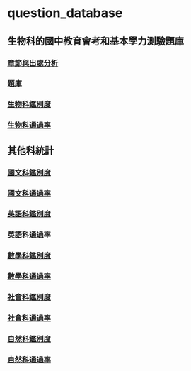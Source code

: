 # question_database
## 生物科的國中教育會考和基本學力測驗題庫
### [章節與出處分析](https://chihhsiangchien.github.io/question_database/統計.html)
### [題庫](https://chihhsiangchien.github.io/question_database/題庫.html)


### [生物科鑑別度](https://chihhsiangchien.github.io/question_database/統計_生物鑑別度.html)
### [生物科通過率](https://chihhsiangchien.github.io/question_database/統計_生物通過率.html)


## 其他科統計
### [國文科鑑別度](https://chihhsiangchien.github.io/question_database/統計_國文_鑑別度.html)
### [國文科通過率](https://chihhsiangchien.github.io/question_database/統計_國文_通過率.html)

### [英語科鑑別度](https://chihhsiangchien.github.io/question_database/統計_英語_鑑別度.html)
### [英語科通過率](https://chihhsiangchien.github.io/question_database/統計_英語_通過率.html)



### [數學科鑑別度](https://chihhsiangchien.github.io/question_database/統計_數學_鑑別度.html)
### [數學科通過率](https://chihhsiangchien.github.io/question_database/統計_數學_通過率.html)


### [社會科鑑別度](https://chihhsiangchien.github.io/question_database/統計_社會_鑑別度.html)
### [社會科通過率](https://chihhsiangchien.github.io/question_database/統計_社會_通過率.html)


### [自然科鑑別度](https://chihhsiangchien.github.io/question_database/統計_自然_鑑別度.html)
### [自然科通過率](https://chihhsiangchien.github.io/question_database/統計_自然_通過率.html)

